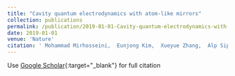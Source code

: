 ```yaml
---
title: "Cavity quantum electrodynamics with atom-like mirrors"
collection: publications
permalink: /publication/2019-01-01-Cavity-quantum-electrodynamics-with-atom-like-mirrors
date: 2019-01-01
venue: 'Nature'
citation: ' Mohammad Mirhosseini,  Eunjong Kim,  Xueyue Zhang,  Alp Sipahigil,  Paul Dieterle,  Andrew Keller,  Ana Asenjo-Garcia,  Darrick Chang,  Oskar Painter, &quot;Cavity quantum electrodynamics with atom-like mirrors.&quot; Nature, 2019.'
---
```

Use [Google Scholar](https://scholar.google.com/scholar?q=Cavity+quantum+electrodynamics+with+atom+like+mirrors){:target="_blank"} for full citation